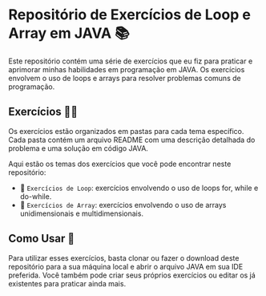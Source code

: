 # Repositório de Exercícios de Loop e Array em JAVA 📚

Este repositório contém uma série de exercícios que eu fiz para praticar e aprimorar minhas habilidades em programação em JAVA. Os exercícios envolvem o uso de loops e arrays para resolver problemas comuns de programação.

## Exercícios 🏋️‍♀️

Os exercícios estão organizados em pastas para cada tema específico. Cada pasta contém um arquivo README com uma descrição detalhada do problema e uma solução em código JAVA.

Aqui estão os temas dos exercícios que você pode encontrar neste repositório:

* 📁 `Exercícios de Loop`: exercícios envolvendo o uso de loops for, while e do-while.
* 📁 `Exercícios de Array`: exercícios envolvendo o uso de arrays unidimensionais e multidimensionais.

## Como Usar 🤔

Para utilizar esses exercícios, basta clonar ou fazer o download deste repositório para a sua máquina local e abrir o arquivo JAVA em sua IDE preferida. Você também pode criar seus próprios exercícios ou editar os já existentes para praticar ainda mais.

